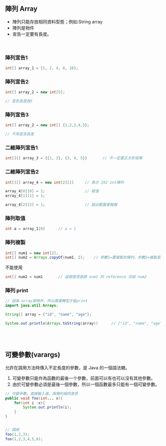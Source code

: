 
## 陣列 Array
* 陣列只能存放相同資料型態；例如:String array
* 陣列是物件
* 宣告一定要有長度。

<br>

### 陣列宣告1
```java
int[] array_1 = {1, 2, 4, 8, 16};
```

### 陣列宣告2
```java
int[] array_2 = new int[5];

// 宣告長度為5
```

### 陣列宣告3
```java
int[] array_2 = new int[] {1,2,3,4,5};

// 不用宣告長度
```


### 二維陣列宣告1
```java
int[][] array_3 = {{1, 2}, {3, 4, 5}}       // 不一定要正方形矩陣

```

### 二維陣列宣告2
```java
int[][] array_4 = new int[2][2]     // 表示 2X2 int陣列

array_4[0][0] = 1;                  // 賦值
array_4[1][1] = 1;

array_4[2][2] = 1;                  // 超出範圍會報錯
```

### 陣列取值
```java
int a = array_1[0]      // a = 1
```

### 陣列複製
```java
int[] num1 = new int[2];
int[] num2 = Arrays.copyOf(num1, 2);    // 參數1=要複製的陣列，參數2=複製長度
```

不能使用
```java
int[] num2 = num1       // 這個意思是將 num1 的 reference 交給 num2
```

### 陣列 print
```java
// 因為 array是物件，所以需要轉型才能print
import java.util.Arrays;

String[] array = {"id", "name", "age"};

System.out.println(Arrays.toString(array))      // ["id", "name", "age"]
```

<br/>

<br/>

## 可變參數(varargs)
允許在調用方法時傳入不定長度的參數，是 Java 的一個語法糖。

1. 可變參數只能作為函數的最後一个參數，前面可以有也可以沒有其他參數。
2. 由於可變參數必須是最後一個參數，所以一個函數最多只能有一個可變參數。

```java
// 可變參數，直接輸入值，與陣列相同意思
public void foo(int... x){
    for(int i :x){
        System.out.println(i);
    }
}


// 調用
foo(1,2,3);
foo(1,2,3,4,5,6);
```


<br/>

<br/>



